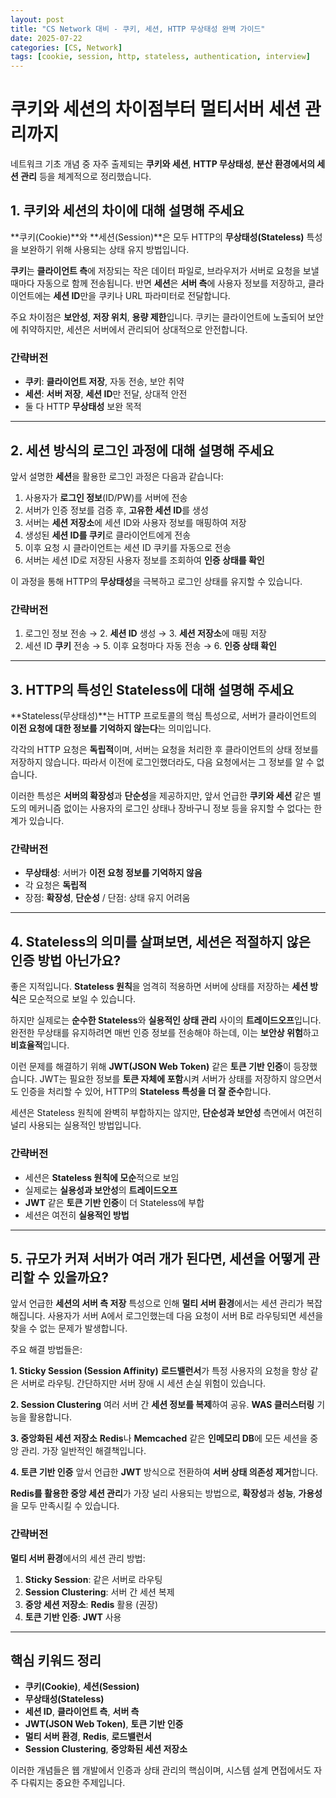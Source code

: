 ```yaml
---
layout: post
title: "CS Network 대비 - 쿠키, 세션, HTTP 무상태성 완벽 가이드"
date: 2025-07-22
categories: [CS, Network]
tags: [cookie, session, http, stateless, authentication, interview]
---
```


# 쿠키와 세션의 차이점부터 멀티서버 세션 관리까지

네트워크 기초 개념 중 자주 출제되는 **쿠키와 세션**, **HTTP 무상태성**, **분산 환경에서의 세션 관리** 등을 체계적으로 정리했습니다.

## 1. 쿠키와 세션의 차이에 대해 설명해 주세요

**쿠키(Cookie)**와 **세션(Session)**은 모두 HTTP의 **무상태성(Stateless)** 특성을 보완하기 위해 사용되는 상태 유지 방법입니다.

**쿠키**는 **클라이언트 측**에 저장되는 작은 데이터 파일로, 브라우저가 서버로 요청을 보낼 때마다 자동으로 함께 전송됩니다. 반면 **세션**은 **서버 측**에 사용자 정보를 저장하고, 클라이언트에는 **세션 ID**만을 쿠키나 URL 파라미터로 전달합니다.

주요 차이점은 **보안성**, **저장 위치**, **용량 제한**입니다. 쿠키는 클라이언트에 노출되어 보안에 취약하지만, 세션은 서버에서 관리되어 상대적으로 안전합니다.

### 간략버전
- **쿠키**: **클라이언트 저장**, 자동 전송, 보안 취약
- **세션**: **서버 저장**, **세션 ID**만 전달, 상대적 안전
- 둘 다 HTTP **무상태성** 보완 목적

---

## 2. 세션 방식의 로그인 과정에 대해 설명해 주세요

앞서 설명한 **세션**을 활용한 로그인 과정은 다음과 같습니다:

1. 사용자가 **로그인 정보**(ID/PW)를 서버에 전송
2. 서버가 인증 정보를 검증 후, **고유한 세션 ID**를 생성
3. 서버는 **세션 저장소**에 세션 ID와 사용자 정보를 매핑하여 저장
4. 생성된 **세션 ID를 쿠키**로 클라이언트에게 전송
5. 이후 요청 시 클라이언트는 세션 ID 쿠키를 자동으로 전송
6. 서버는 세션 ID로 저장된 사용자 정보를 조회하여 **인증 상태를 확인**

이 과정을 통해 HTTP의 **무상태성**을 극복하고 로그인 상태를 유지할 수 있습니다.

### 간략버전
1. 로그인 정보 전송 → 2. **세션 ID** 생성 → 3. **세션 저장소**에 매핑 저장
4. 세션 ID **쿠키** 전송 → 5. 이후 요청마다 자동 전송 → 6. **인증 상태 확인**

---

## 3. HTTP의 특성인 Stateless에 대해 설명해 주세요

**Stateless(무상태성)**는 HTTP 프로토콜의 핵심 특성으로, 서버가 클라이언트의 **이전 요청에 대한 정보를 기억하지 않는다**는 의미입니다.

각각의 HTTP 요청은 **독립적**이며, 서버는 요청을 처리한 후 클라이언트의 상태 정보를 저장하지 않습니다. 따라서 이전에 로그인했더라도, 다음 요청에서는 그 정보를 알 수 없습니다.

이러한 특성은 **서버의 확장성**과 **단순성**을 제공하지만, 앞서 언급한 **쿠키와 세션** 같은 별도의 메커니즘 없이는 사용자의 로그인 상태나 장바구니 정보 등을 유지할 수 없다는 한계가 있습니다.

### 간략버전
- **무상태성**: 서버가 **이전 요청 정보를 기억하지 않음**
- 각 요청은 **독립적**
- 장점: **확장성**, **단순성** / 단점: 상태 유지 어려움

---

## 4. Stateless의 의미를 살펴보면, 세션은 적절하지 않은 인증 방법 아닌가요?

좋은 지적입니다. **Stateless 원칙**을 엄격히 적용하면 서버에 상태를 저장하는 **세션 방식**은 모순적으로 보일 수 있습니다.

하지만 실제로는 **순수한 Stateless**와 **실용적인 상태 관리** 사이의 **트레이드오프**입니다. 완전한 무상태를 유지하려면 매번 인증 정보를 전송해야 하는데, 이는 **보안상 위험**하고 **비효율적**입니다.

이런 문제를 해결하기 위해 **JWT(JSON Web Token)** 같은 **토큰 기반 인증**이 등장했습니다. JWT는 필요한 정보를 **토큰 자체에 포함**시켜 서버가 상태를 저장하지 않으면서도 인증을 처리할 수 있어, HTTP의 **Stateless 특성을 더 잘 준수**합니다.

세션은 Stateless 원칙에 완벽히 부합하지는 않지만, **단순성과 보안성** 측면에서 여전히 널리 사용되는 실용적인 방법입니다.

### 간략버전
- 세션은 **Stateless 원칙에 모순**적으로 보임
- 실제로는 **실용성과 보안성**의 **트레이드오프**
- **JWT** 같은 **토큰 기반 인증**이 더 Stateless에 부합
- 세션은 여전히 **실용적인 방법**

---

## 5. 규모가 커져 서버가 여러 개가 된다면, 세션을 어떻게 관리할 수 있을까요?

앞서 언급한 **세션의 서버 측 저장** 특성으로 인해 **멀티 서버 환경**에서는 세션 관리가 복잡해집니다. 사용자가 서버 A에서 로그인했는데 다음 요청이 서버 B로 라우팅되면 세션을 찾을 수 없는 문제가 발생합니다.

주요 해결 방법들은:

**1. Sticky Session (Session Affinity)**
**로드밸런서**가 특정 사용자의 요청을 항상 같은 서버로 라우팅. 간단하지만 서버 장애 시 세션 손실 위험이 있습니다.

**2. Session Clustering**
여러 서버 간 **세션 정보를 복제**하여 공유. **WAS 클러스터링** 기능을 활용합니다.

**3. 중앙화된 세션 저장소**
**Redis**나 **Memcached** 같은 **인메모리 DB**에 모든 세션을 중앙 관리. 가장 일반적인 해결책입니다.

**4. 토큰 기반 인증**
앞서 언급한 **JWT** 방식으로 전환하여 **서버 상태 의존성 제거**합니다.

**Redis를 활용한 중앙 세션 관리**가 가장 널리 사용되는 방법으로, **확장성**과 **성능**, **가용성**을 모두 만족시킬 수 있습니다.

### 간략버전
**멀티 서버 환경**에서의 세션 관리 방법:
1. **Sticky Session**: 같은 서버로 라우팅
2. **Session Clustering**: 서버 간 세션 복제
3. **중앙 세션 저장소**: **Redis** 활용 (권장)
4. **토큰 기반 인증**: **JWT** 사용

---

## 핵심 키워드 정리

- **쿠키(Cookie)**, **세션(Session)**
- **무상태성(Stateless)**
- **세션 ID**, **클라이언트 측**, **서버 측**
- **JWT(JSON Web Token)**, **토큰 기반 인증**
- **멀티 서버 환경**, **Redis**, **로드밸런서**
- **Session Clustering**, **중앙화된 세션 저장소**

이러한 개념들은 웹 개발에서 인증과 상태 관리의 핵심이며, 시스템 설계 면접에서도 자주 다뤄지는 중요한 주제입니다.
